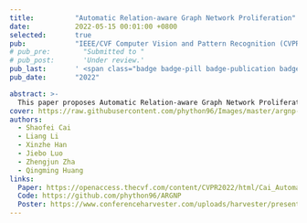 ```yaml
---
title:          "Automatic Relation-aware Graph Network Proliferation"
date:           2022-05-15 00:01:00 +0800
selected:       true
pub:            "IEEE/CVF Computer Vision and Pattern Recognition (CVPR)"
# pub_pre:        "Submitted to "
# pub_post:       'Under review.'
pub_last:       ' <span class="badge badge-pill badge-publication badge-success">Oral</span>'
pub_date:       "2022"

abstract: >-
  This paper proposes Automatic Relation-aware Graph Network Proliferation (ARGNP) for efficiently searching GNNs with a relation-guided message passing mechanism. Specifically, we first devise a novel dual relation-aware graph search space that comprises both node and relation learning operations. These operations can extract hierarchical node/relational information and provide anisotropic guidance for message passing on a graph. Second, analogous to cell proliferation, we design a network proliferation search paradigm to progressively determine the GNN architectures by iteratively performing network division and differentiation. 
cover: https://raw.githubusercontent.com/phython96/Images/master/argnp-logo.png
authors:
  - Shaofei Cai
  - Liang Li
  - Xinzhe Han
  - Jiebo Luo
  - Zhengjun Zha
  - Qingming Huang
links:
  Paper: https://openaccess.thecvf.com/content/CVPR2022/html/Cai_Automatic_Relation-Aware_Graph_Network_Proliferation_CVPR_2022_paper.html
  Code: https://github.com/phython96/ARGNP
  Poster: https://www.conferenceharvester.com/uploads/harvester/presentations/PJNEQWFQ/PJNEQWFQ-PDF-2100498-1663000-1-PDF(1).pdf
---
```

